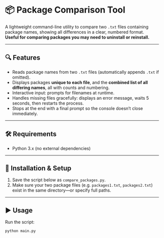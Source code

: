 # 📦 Package Comparison Tool

A lightweight command-line utility to compare two `.txt` files containing package names, showing all differences in a clear, numbered format.  
**Useful for comparing packages you may need to uninstall or reinstall.**

---

## 🔍 Features

- Reads package names from two `.txt` files (automatically appends `.txt` if omitted).
- Displays packages **unique to each file**, and the **combined list of all differing names**, all with counts and numbering.
- Interactive input: prompts for filenames at runtime.
- Handles missing files gracefully: displays an error message, waits 5 seconds, then restarts the process.
- Stops at the end with a final prompt so the console doesn’t close immediately.

---

## 🛠️ Requirements

- Python 3.x (no external dependencies)

---

## 🚀 Installation & Setup

1. Save the script below as `compare_packages.py`.
2. Make sure your two package files (e.g. `packages1.txt`, `packages2.txt`) exist in the same directory—or specify full paths.

---

## ▶️ Usage

Run the script:

```bash
python main.py
